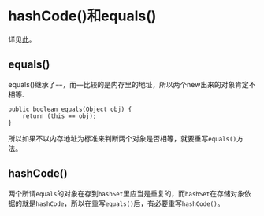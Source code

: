 # hashCode()和equals()

详见[此](https://www.cnblogs.com/unknows/p/13534953.html)。

## equals()

equals()继承了`==`，而`==`比较的是内存里的地址，所以两个new出来的对象肯定不相等.

```
public boolean equals(Object obj) {
    return (this == obj);
}
```

所以如果不以内存地址为标准来判断两个对象是否相等，就要重写`equals()`方法。

## hashCode()

两个所谓`equals`的对象在存到`hashSet`里应当是重复的，而`hashSet`在存储对象依据的就是`hashCode`，所以在重写`equals()`后，有必要重写`hashCode()`。
